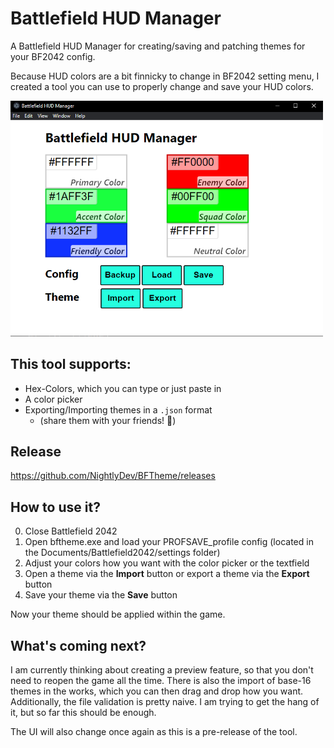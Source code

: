 # Battlefield HUD Manager

A Battlefield HUD Manager for creating/saving and patching themes for your BF2042 config.

Because HUD colors are a bit finnicky to change in BF2042 setting menu, I created a tool you can use to properly change and save your HUD colors.

<img src="window.png" alt="App overview" width=500px>

## This tool supports:
- Hex-Colors, which you can type or just paste in
- A color picker
- Exporting/Importing themes in a `.json` format
  - (share them with your friends! 👀)

## Release
https://github.com/NightlyDev/BFTheme/releases

## How to use it?
0. Close Battlefield 2042
1. Open bftheme.exe and load your PROFSAVE_profile config (located in the Documents/Battlefield2042/settings folder)
2. Adjust your colors how you want with the color picker or the textfield
3. Open a theme via the **Import** button or export a theme via the **Export** button
4. Save your theme via the **Save** button

Now your theme should be applied within the game.

## What's coming next?

I am currently thinking about creating a preview feature, so that you don't need to reopen the game all the time.
There is also the import of base-16 themes in the works, which you can then drag and drop how you want.
Additionally, the file validation is pretty naive. I am trying to get the hang of it, but so far this should be enough.

The UI will also change once again as this is a pre-release of the tool.